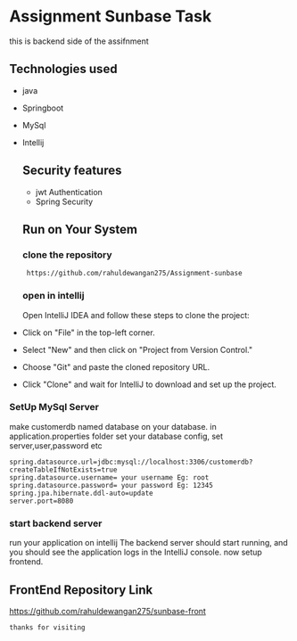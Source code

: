 # Assignment Sunbase Task
this is backend side of the assifnment

## Technologies used
- java
- Springboot
- MySql
- Intellij

  ## Security features
  - jwt Authentication
  - Spring Security
 
  ## Run on Your System

  ### clone the repository
  ```
   https://github.com/rahuldewangan275/Assignment-sunbase
  ```

  ### open in intellij
  Open IntelliJ IDEA and follow these steps to clone the project:
- Click on "File" in the top-left corner.
- Select "New" and then click on "Project from Version Control."
- Choose "Git" and paste the cloned repository URL.
- Click "Clone" and wait for IntelliJ to download and set up the project.

 ### SetUp MySql Server
 make customerdb named database on your database.
 in application.properties folder set your database config, set server,user,password etc
 ```
spring.datasource.url=jdbc:mysql://localhost:3306/customerdb?createTableIfNotExists=true
spring.datasource.username= your username Eg: root
spring.datasource.password= your password Eg: 12345
spring.jpa.hibernate.ddl-auto=update
server.port=8080
```

### start backend server
run your application on intellij
The backend server should start running, and you should see the application logs in the IntelliJ console.
now setup frontend.

## FrontEnd Repository Link
https://github.com/rahuldewangan275/sunbase-front

```
thanks for visiting
```

  

